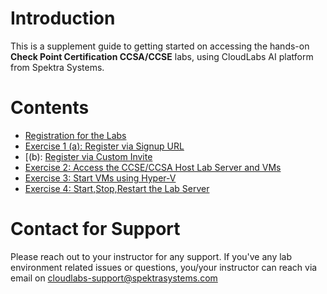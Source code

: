 # Introduction

This is a supplement guide to getting started on accessing the hands-on **Check Point Certification CCSA/CCSE** labs, using CloudLabs AI platform from Spektra Systems. 



# Contents 

* [Registration for the Labs](#Registration-for-the-labs)
* [Exercise 1 (a): Register via Signup URL](https://github.com/Abhishekpathania01/Check-Point-Labs/blob/master/technical_deep_dive/Exercise%201-Option-1:%20Register%20via%20Signup%20URL.md#exercise-1-option-1-register-for-lab-using-signup-link)
* [(b): [Register via Custom Invite](#Exercise1-op2)
* [Exercise 2: Access the CCSE/CCSA Host Lab Server and VMs](#Exercise2)
* [Exercise 3: Start VMs using Hyper-V](#Exercise3)
* [Exercise 4: Start,Stop,Restart the Lab Server](#Exercise4)



# Contact for Support
Please reach out to your instructor for any support. If you've any lab environment related issues or questions, you/your instructor can reach via email on cloudlabs-support@spektrasystems.com 
